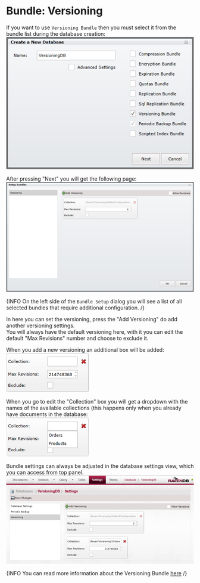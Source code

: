 # Bundle: Versioning

If you want to use `Versioning Bundle` then you must select it from the bundle list during the database creation:   
![Tasks Fig 1](Images/studio_versioning_1.PNG)  

After pressing "Next" you will get the following page:  
![Tasks Fig 2](Images/studio_versioning_2.PNG)  

{INFO On the left side of the `Bundle Setup` dialog you will see a list of all selected bundles that require additional configuration. /}

In here you can set the versioning, press the "Add Versioning" do add another versioning settings.  
You will always have the default versioning here, with it you can edit the default "Max Revisions" number and choose to exclude it.  

When you add a new versioning an additional box will be added:  
![Tasks Fig 3](Images/studio_versioning_3.PNG)  

When you go to edit the "Collection" box you will get a dropdown with the names of the available collections (this happens only when you already have documents in the database:  
![Tasks Fig 4](Images/studio_versioning_4.PNG)  

Bundle settings can always be adjusted in the database settings view, which you can access from top panel.   
![Tasks Fig 5](Images/studio_versioning_5.PNG)  

{INFO You can read more information about the Versioning Bundle [here](../../server/extending/bundles/versioning) /}
